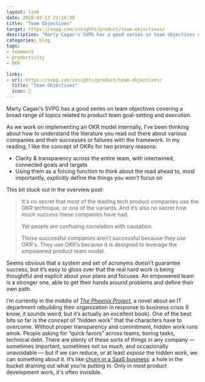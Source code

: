 ```yaml
---
layout: link
date: 2020-03-13 23:14:38
title: "Team Objectives"
target: https://svpg.com/insights/product/team-objectives/
description: "Marty Cagan's SVPG has a good series on team objectives covering a broad range of topics related to product team goal-setting and execution."
categories: blog
tags:
- teamwork
- productivity
- OKR

links:
- url: https://svpg.com/insights/product/team-objectives/
  title: "Team Objectives"
  icon: 👥
---
```


Marty Cagan's SVPG has a good series on team objectives covering a broad range of topics related to product team goal-setting and execution.

As we work on implementing an OKR model internally, I've been thinking about how to understand the literature you read out there about various companies and their successes or failures with the framework. In my reading, I like the concept of OKRs for two primary reasons:

* Clarity & transparency across the entire team, with intertwined, connected goals and targets
* Using them as a forcing function to think about the road ahead to, most importantly, _explicitly_ define the things you _won't_ focus on

This bit stuck out in the overview post:

> It's no secret that most of the leading tech product companies use the OKR technique, or one of the variants. And it’s also no secret how much success these companies have had.
>
> Yet people are confusing correlation with causation.
>
> Those successful companies aren’t successful because they use OKR's. They use OKR’s because it is designed to leverage the empowered product team model.

Seems obvious that a system and set of acronyms doesn’t guarantee success, but it’s easy to gloss over that the real hard work is being thoughtful and explicit about your plans and focuses. An empowered team is a stronger one, able to get their hands around problems and define their own path.

I’m currently in the middle of _[The Phoenix Project](https://www.goodreads.com/book/show/17255186 "The Phoenix Project")_, a novel about an IT department rebuilding their organization in response to business crisis (I know, it sounds weird, but it’s actually an excellent book). One of the best bits so far is the concept of “hidden work” that the characters have to overcome. Without proper transparency and commitment, hidden work runs amok. People asking for “quick favors” across teams, boring tasks, technical debt. There are plenty of these sorts of things in any company — sometimes important, sometimes not so much, and occasionally unavoidable — but if we can reduce, or at least _expose_ the hidden work, we can something about it. It’s like [churn in a SaaS business](/post/on-retention/ "On Retention"): a hole in the bucket draining out what you’re putting in. Only in most product development work, it's often invisible.
